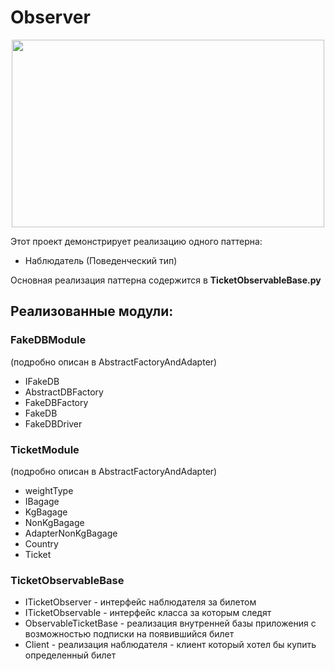 # Observer

<div align="center">
  <img src="https://upload.wikimedia.org/wikipedia/ru/thumb/0/0a/The_Watcher.jpg/201px-The_Watcher.jpg" width="500" height="300">
</div>

Этот проект демонстрирует реализацию одного паттерна: 
* Наблюдатель (Поведенческий тип)

Основная реализация паттерна содержится в **TicketObservableBase.py**

## Реализованные модули:


### FakeDBModule 
(подробно описан в AbstractFactoryAndAdapter)
* IFakeDB 
* AbstractDBFactory
* FakeDBFactory
* FakeDB
* FakeDBDriver
### TicketModule 
(подробно описан в AbstractFactoryAndAdapter)
* weightType
* IBagage
* KgBagage
* NonKgBagage
* AdapterNonKgBagage
* Country
* Ticket
### TicketObservableBase
* ITicketObserver - интерфейс наблюдателя за билетом
* ITicketObservable - интерфейс класса за которым следят 
* ObservableTicketBase - реализация внутренней базы приложения с возможностью подписки на появившийся билет
* Client - реализация наблюдателя - клиент который хотел бы купить определенный билет